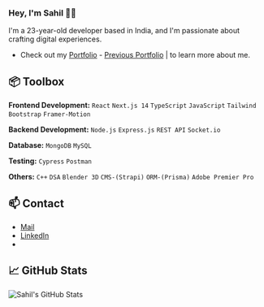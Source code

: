 ### Hey, I'm Sahil 👋🏽 

I'm a 23-year-old developer based in India, and I'm passionate about crafting digital experiences. 

- Check out my [Portfolio]( https://personal-portfolio-sahil.vercel.app/) - [Previous Portfolio]( https://master--sahil-lamba-portfolio.netlify.app/) |  to learn more about me.

## 📦 Toolbox

**Frontend Development:** `React` `Next.js 14` `TypeScript` `JavaScript` `Tailwind`  `Bootstrap` `Framer-Motion`

**Backend Development:** `Node.js` `Express.js` `REST API` `Socket.io` 

**Database:** `MongoDB` `MySQL`

**Testing:** `Cypress` `Postman`

**Others:** `C++` `DSA` `Blender 3D` `CMS-(Strapi)` `ORM-(Prisma)` `Adobe Premier Pro`

## 📫 Contact
- [Mail](mailto:sahillamba003@gmail.com)
- [LinkedIn](https://www.linkedin.com/in/sahillamba0008/)
- 
## 📈 GitHub Stats
![Sahil's GitHub Stats](https://github-readme-stats.vercel.app/api?username=sahillamba0008&show_icons=true&hide_title=true&count_private=true&hide=prs&theme=dark)


